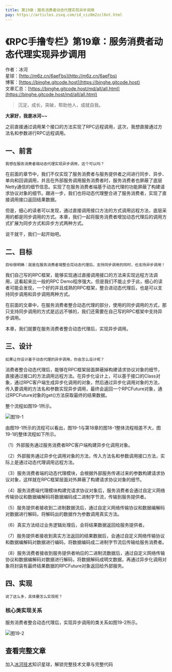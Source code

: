 ```yaml
---
title: 第19章：服务消费者动态代理实现异步调用
pay: https://articles.zsxq.com/id_ciz8m2zcl6nt.html
---
```


# 《RPC手撸专栏》第19章：服务消费者动态代理实现异步调用

作者：冰河
<br/>星球：[http://m6z.cn/6aeFbs](http://m6z.cn/6aeFbs)
<br/>博客：[https://binghe.gitcode.host](https://binghe.gitcode.host)
<br/>文章汇总：[https://binghe.gitcode.host/md/all/all.html](https://binghe.gitcode.host/md/all/all.html)

> 沉淀，成长，突破，帮助他人，成就自我。

**大家好，我是冰河~~**

之前直接通过调用某个接口的方法实现了RPC远程调用，这次，我想直接通过方法名和参数进行RPC远程调用。

## 一、前言

`我想在服务消费者端动态代理实现异步调用，这个可以吗？`

在前面的章节中，我们不仅实现了服务消费者与服务提供者之间进行同步、异步、单向和回调调用，并且在外部服务调用服务消费者时，服务消费者也屏蔽了底层Netty通信的细节信息。实现了在服务消费者端基于动态代理的功能屏蔽了构建请求协议对象的细节。跟进一步，我们也将动态代理整合进了服务消费者，实现了直接调用接口返回结果数据。

但是，细心的读者可以发现，通过直接调用接口方法的方式调用远程方法，底层采用的都是同步调用的方式。本章，我们一起将服务消费者增加动态代理后的调用方式扩展为同步方式和异步方式两种方式。

说干就干，我们一起开始吧。

## 二、目标

`目标很明确：就是在服务消费者端整合完动态代理后，支持同步调用的同时，也支持异步调用！`

我们自己写的RPC框架，能够实现通过直接调用接口的方法来实现远程方法调用，这看起来比一般的RPC Demo程序强大。但是我们不能止步于此，细心的读者可能会发现，一个好的并且成熟的RPC框架，整合进动态代理后，也是可以支持同步调用和异步调用两种方式。

在前面的文章中，在服务消费者整合动态代理的部分，使用的同步调用的方式，那只支持同步调用的方式是远远不够的，我们还需要在自己写的RPC框架中支持异步调用。

本章，我们就要在服务消费者整合动态代理后，实现异步调用。

## 三、设计

`如果让你设计基于动态代理的异步调用，你会怎么设计呢？`

消费者整合动态代理后，能够在RPC框架层面屏蔽掉构建请求协议对象的细节，直接通过接口的方法调用远程方法。在异步化设计上，可以基于接口的Class对象，通过RPC客户端生成异步化调用的对象，然后通过异步化调用对象的方法，传入要调用的方法名和参数实现异步调用，最终会返回一个RPCFuture对象，通过RPCFuture对象的get()方法获取最终的结果数据。

整个流程如图19-1所示。

![图19-1](https://binghe.gitcode.host/assets/images/middleware/rpc/rpc-2022-10-18-001.png)

由图19-1所示的流程可以看出，图19-1与第18章的图18-1整体流程相差不大，图19-1的整体流程如下所示。

（1）外部服务通过服务消费者RPC客户端构建异步化调用对象。

（2）外部服务通过异步化调用对象的方法，传入方法名和参数调用接口方法，实际上是通过动态代理调用远程方法。

（3）服务消费者端的动态代理模块，会根据外部服务传递过来的参数构建请求协议对象，这样就在RPC框架层面对外屏蔽了构建请求协议对象的细节。

（4）服务消费端代理模块构建完请求协议对象后，服务消费者会通过自定义网络传输协议和数据编解码将数据编码成二进制字节流，传输到服务提供者。

（5）服务提供者接收到二进制数据流后，通过自定义网络传输协议和数据编解码对数据进行解码，将解码出的数据作为参数调用真实方法。

（6）真实方法经过业务逻辑处理后，会将结果数据返回给服务提供者。

（7）服务提供者接收到真实方法返回的结果数据后，会通过自定义网络传输协议和数据编解码对数据进行编码，将数据编码成二进制字节流后传输给服务消费者。

（8）服务消费者接收到服务提供者响应的二进制流数据后，通过自定义网络传输协议和数据编解码对数据进行解码，将数据解码成明文数据，再通过异步化调用对象将封装有最终结果数据的RPCFuture对象返回给外部服务。

## 四、实现

`说了这么多，具体要怎么实现呢？`

### 核心类实现关系

服务消费者整合动态代理后，实现异步调用的类关系如图19-2所示。

![图19-2](https://binghe.gitcode.host/assets/images/middleware/rpc/rpc-2022-10-18-002.png)

## 查看完整文章

加入[冰河技术](http://m6z.cn/6aeFbs)知识星球，解锁完整技术文章与完整代码